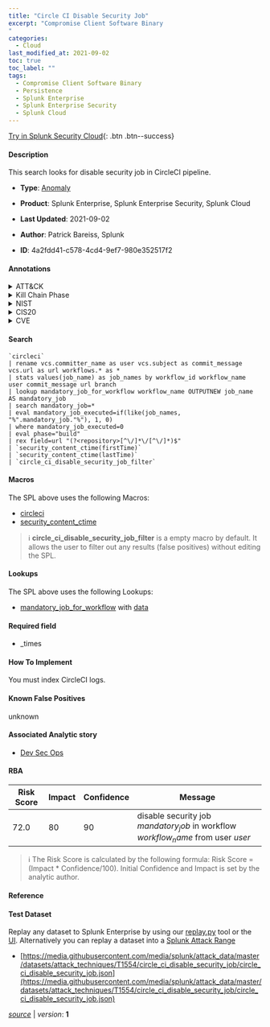 ```yaml
---
title: "Circle CI Disable Security Job"
excerpt: "Compromise Client Software Binary
"
categories:
  - Cloud
last_modified_at: 2021-09-02
toc: true
toc_label: ""
tags:
  - Compromise Client Software Binary
  - Persistence
  - Splunk Enterprise
  - Splunk Enterprise Security
  - Splunk Cloud
---
```




[Try in Splunk Security Cloud](https://www.splunk.com/en_us/products/cyber-security.html){: .btn .btn--success}

#### Description

This search looks for disable security job in CircleCI pipeline.

- **Type**: [Anomaly](https://github.com/splunk/security_content/wiki/Detection-Analytic-Types)
- **Product**: Splunk Enterprise, Splunk Enterprise Security, Splunk Cloud

- **Last Updated**: 2021-09-02
- **Author**: Patrick Bareiss, Splunk
- **ID**: 4a2fdd41-c578-4cd4-9ef7-980e352517f2


#### Annotations

<details>
  <summary>ATT&CK</summary>

<div markdown="1">


| ID             | Technique        |  Tactic             |
| -------------- | ---------------- |-------------------- |
| [T1554](https://attack.mitre.org/techniques/T1554/) | Compromise Client Software Binary | Persistence |

</div>
</details>


<details>
  <summary>Kill Chain Phase</summary>

<div markdown="1">

* Actions on Objectives


</div>
</details>


<details>
  <summary>NIST</summary>

<div markdown="1">

* PR.DS
* PR.AC
* DE.CM



</div>
</details>

<details>
  <summary>CIS20</summary>

<div markdown="1">

* CIS 13



</div>
</details>

<details>
  <summary>CVE</summary>

<div markdown="1">


</div>
</details>

#### Search 

```
`circleci` 
| rename vcs.committer_name as user vcs.subject as commit_message vcs.url as url workflows.* as *  
| stats values(job_name) as job_names by workflow_id workflow_name user commit_message url branch 
| lookup mandatory_job_for_workflow workflow_name OUTPUTNEW job_name AS mandatory_job 
| search mandatory_job=* 
| eval mandatory_job_executed=if(like(job_names, "%".mandatory_job."%"), 1, 0) 
| where mandatory_job_executed=0 
| eval phase="build" 
| rex field=url "(?<repository>[^\/]*\/[^\/]*)$" 
| `security_content_ctime(firstTime)` 
| `security_content_ctime(lastTime)` 
| `circle_ci_disable_security_job_filter`
```

#### Macros
The SPL above uses the following Macros:
* [circleci](https://github.com/splunk/security_content/blob/develop/macros/circleci.yml)
* [security_content_ctime](https://github.com/splunk/security_content/blob/develop/macros/security_content_ctime.yml)

> :information_source:
> **circle_ci_disable_security_job_filter** is a empty macro by default. It allows the user to filter out any results (false positives) without editing the SPL.

#### Lookups
The SPL above uses the following Lookups:

* [mandatory_job_for_workflow](https://github.com/splunk/security_content/blob/develop/lookups/mandatory_job_for_workflow.yml) with [data](https://github.com/splunk/security_content/tree/develop/lookups/mandatory_job_for_workflow.csv)

#### Required field
* _times


#### How To Implement
You must index CircleCI logs.

#### Known False Positives
unknown

#### Associated Analytic story
* [Dev Sec Ops](/stories/dev_sec_ops)




#### RBA

| Risk Score  | Impact      | Confidence   | Message      |
| ----------- | ----------- |--------------|--------------|
| 72.0 | 80 | 90 | disable security job $mandatory_job$ in workflow $workflow_name$ from user $user$ |


> :information_source:
> The Risk Score is calculated by the following formula: Risk Score = (Impact * Confidence/100). Initial Confidence and Impact is set by the analytic author. 

#### Reference


#### Test Dataset
Replay any dataset to Splunk Enterprise by using our [replay.py](https://github.com/splunk/attack_data#using-replaypy) tool or the [UI](https://github.com/splunk/attack_data#using-ui).
Alternatively you can replay a dataset into a [Splunk Attack Range](https://github.com/splunk/attack_range#replay-dumps-into-attack-range-splunk-server)


* [https://media.githubusercontent.com/media/splunk/attack_data/master/datasets/attack_techniques/T1554/circle_ci_disable_security_job/circle_ci_disable_security_job.json](https://media.githubusercontent.com/media/splunk/attack_data/master/datasets/attack_techniques/T1554/circle_ci_disable_security_job/circle_ci_disable_security_job.json)



[*source*](https://github.com/splunk/security_content/tree/develop/detections/cloud/circle_ci_disable_security_job.yml) \| *version*: **1**